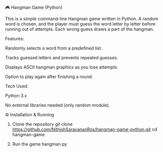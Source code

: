 🎮 Hangman Game (Python)

  This is a simple command-line Hangman game written in Python.
  A random word is chosen, and the player must guess the word letter by letter before running out of attempts. Each wrong guess draws a part of the hangman.

Features:

  Randomly selects a word from a predefined list.
  
  Tracks guessed letters and prevents repeated guesses.
  
  Displays ASCII hangman graphics as you lose attempts.
  
  Option to play again after finishing a round.

Tech Used:

  Python 3.x

No external libraries needed (only random module).

⚙️ Installation & Running
1. Clone the repository
  git clone https://github.com/NithishSaravananRss/hangman-game-python.git
  cd hangman-game

2. Run the game
    hangman.py
